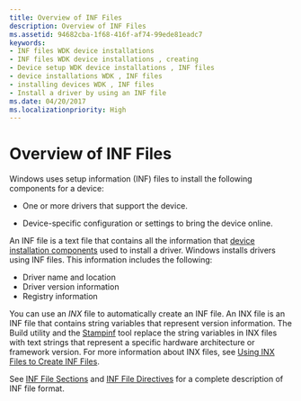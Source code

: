 ```yaml
---
title: Overview of INF Files
description: Overview of INF Files
ms.assetid: 94682cba-1f68-416f-af74-99ede81eadc7
keywords:
- INF files WDK device installations
- INF files WDK device installations , creating
- Device setup WDK device installations , INF files
- device installations WDK , INF files
- installing devices WDK , INF files
- Install a driver by using an INF file
ms.date: 04/20/2017
ms.localizationpriority: High
---
```


# Overview of INF Files

Windows uses setup information (INF) files to install the following components for a device:

-   One or more drivers that support the device.

-   Device-specific configuration or settings to bring the device online.

An INF file is a text file that contains all the information that [device installation components](/previous-versions/ff541277(v=vs.85)) used to install a driver. Windows installs drivers using INF files. This information includes the following:

-   Driver name and location
-   Driver version information
-   Registry information

You can use an *INX* file to automatically create an INF file. An INX file is an INF file that contains string variables that represent version information. The Build utility and the [Stampinf](../devtest/stampinf.md) tool replace the string variables in INX files with text strings that represent a specific hardware architecture or framework version. For more information about INX files, see [Using INX Files to Create INF Files](../wdf/using-inx-files-to-create-inf-files.md).


See [INF File Sections](inf-classinstall32-section.md) and [INF File Directives](inf-addcomponent-directive.md) for a complete description of INF file format.